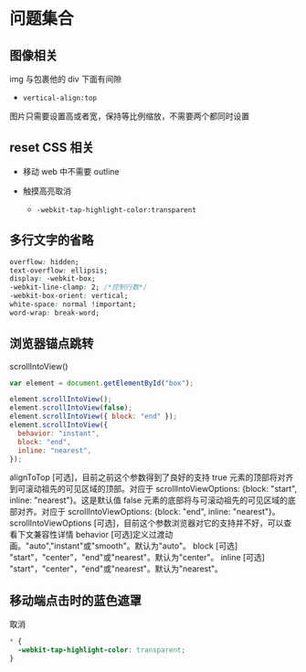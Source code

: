 # 问题集合

## 图像相关

img 与包裹他的 div 下面有间隙

- `vertical-align:top`

图片只需要设置高或者宽，保持等比例缩放，不需要两个都同时设置

## reset CSS 相关

- 移动 web 中不需要 outline
- 触摸高亮取消

  - `-webkit-tap-highlight-color:transparent`

## 多行文字的省略

```css
overflow: hidden;
text-overflow: ellipsis;
display: -webkit-box;
-webkit-line-clamp: 2; /*控制行数*/
-webkit-box-orient: vertical;
white-space: normal !important;
word-wrap: break-word;
```

## 浏览器锚点跳转

scrollIntoView()

```js
var element = document.getElementById("box");

element.scrollIntoView();
element.scrollIntoView(false);
element.scrollIntoView({ block: "end" });
element.scrollIntoView({
  behavior: "instant",
  block: "end",
  inline: "nearest",
});
```

alignToTop [可选]，目前之前这个参数得到了良好的支持
true 元素的顶部将对齐到可滚动祖先的可见区域的顶部。对应于 scrollIntoViewOptions: {block: "start", inline: "nearest"}。这是默认值
false 元素的底部将与可滚动祖先的可见区域的底部对齐。对应于 scrollIntoViewOptions: {block: "end", inline: "nearest"}。
scrollIntoViewOptions [可选]，目前这个参数浏览器对它的支持并不好，可以查看下文兼容性详情
behavior [可选]定义过渡动画。"auto","instant"或"smooth"。默认为"auto"。
block [可选] "start"，"center"，"end"或"nearest"。默认为"center"。
inline [可选] "start"，"center"，"end"或"nearest"。默认为"nearest"。

## 移动端点击时的蓝色遮罩

取消

```css
* {
  -webkit-tap-highlight-color: transparent;
}
```
